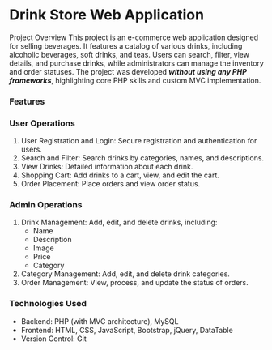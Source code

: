 # Drink Store Web Application

Project Overview
This project is an e-commerce web application designed for selling beverages. It features a catalog of various drinks, including alcoholic beverages, soft drinks, and teas. Users can search, filter, view details, and purchase drinks, while administrators can manage the inventory and order statuses. The project was developed __*without using any PHP frameworks*__, highlighting core PHP skills and custom MVC implementation.

### Features
### User Operations
1. User Registration and Login: Secure registration and authentication for users.
2. Search and Filter: Search drinks by categories, names, and descriptions.
3. View Drinks: Detailed information about each drink.
4. Shopping Cart: Add drinks to a cart, view, and edit the cart.
5. Order Placement: Place orders and view order status.
### Admin Operations
1. Drink Management: Add, edit, and delete drinks, including:
    * Name
    * Description
    * Image
    * Price
    * Category
2. Category Management: Add, edit, and delete drink categories.
3. Order Management: View, process, and update the status of orders.
### Technologies Used
* Backend: PHP (with MVC architecture), MySQL
* Frontend: HTML, CSS, JavaScript, Bootstrap, jQuery, DataTable
* Version Control: Git
